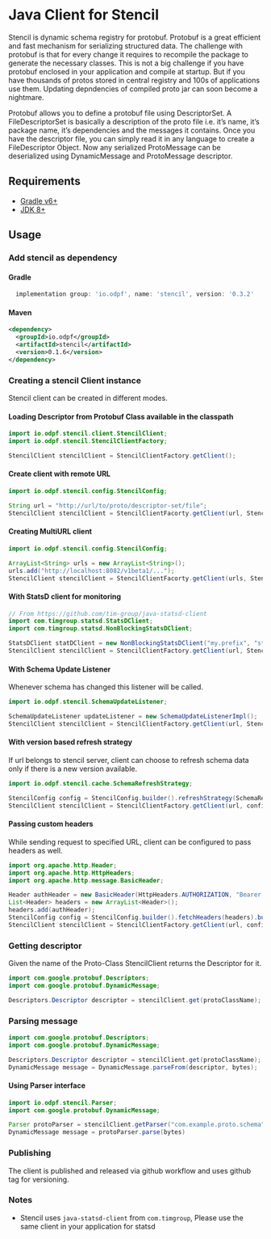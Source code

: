 # Java Client for Stencil

Stencil is dynamic schema registry for protobuf. Protobuf is a great efficient and fast mechanism for serializing structured data. The challenge with protobuf is that for every change it requires to recompile the package to generate the necessary classes. This is not a big challenge if you have protobuf enclosed in your application and compile at startup. But if you have thousands of protos stored in central registry and 100s of applications use them. Updating depndencies of compiled proto jar can soon become a nightmare.

Protobuf allows you to define a protobuf file using DescriptorSet. A FileDescriptorSet is basically a description of the proto file i.e. it’s name, it’s package name, it’s dependencies and the messages it contains. Once you have the descriptor file, you can simply read it in any language to create a FileDescriptor Object. Now any serialized ProtoMessage can be deserialized using DynamicMessage and ProtoMessage descriptor.

## Requirements

- [Gradle v6+](https://gradle.org/)
- [JDK 8+](https://openjdk.java.net/projects/jdk8/)

## Usage

### Add stencil as dependency

#### Gradle

```groovy
  implementation group: 'io.odpf', name: 'stencil', version: '0.3.2'
```

#### Maven

```xml
<dependency>
  <groupId>io.odpf</groupId>
  <artifactId>stencil</artifactId>
  <version>0.1.6</version>
</dependency>
```

### Creating a stencil Client instance

Stencil client can be created in different modes.

#### Loading Descriptor from Protobuf Class available in the classpath

```java
import io.odpf.stencil.client.StencilClient;
import io.odpf.stencil.StencilClientFactory;

StencilClient stencilClient = StencilClientFactory.getClient();
```

#### Create client with remote URL

```java
import io.odpf.stencil.config.StencilConfig;

String url = "http://url/to/proto/descriptor-set/file";
StencilClient stencilClient = StencilClientFacorty.getClient(url, StencilConfig.builder().build());
```

#### Creating MultiURL client

```java
import io.odpf.stencil.config.StencilConfig;

ArrayList<String> urls = new ArrayList<String>();
urls.add("http://localhost:8082/v1beta1/...");
StencilClient stencilClient = StencilClientFacorty.getClient(urls, StencilConfig.builder().build());
```

#### With StatsD client for monitoring

```java
// From https://github.com/tim-group/java-statsd-client
import com.timgroup.statsd.StatsDClient;
import com.timgroup.statsd.NonBlockingStatsDClient;

StatsDClient statDClient = new NonBlockingStatsDClient("my.prefix", "statsd-host", 8125);
StencilClient stencilClient = StencilClientFactory.getClient(url, StencilConfig.builder().statsDClient(statsDClient).build());
```

#### With Schema Update Listener

Whenever schema has changed this listener will be called.

```java
import io.odpf.stencil.SchemaUpdateListener;

SchemaUpdateListener updateListener = new SchemaUpdateListenerImpl();
StencilClient stencilClient = StencilClientFactory.getClient(url, StencilConfig.builder().updateListener(updateListener).build());
```

#### With version based refresh strategy

If url belongs to stencil server, client can choose to refresh schema data only if there is a new version available.

```java
import io.odpf.stencil.cache.SchemaRefreshStrategy;

StencilConfig config = StencilConfig.builder().refreshStrategy(SchemaRefreshStrategy.versionBasedRefresh()).build();
StencilClient stencilClient = StencilClientFactory.getClient(url, config);
```

#### Passing custom headers

While sending request to specified URL, client can be configured to pass headers as well.

```java
import org.apache.http.Header;
import org.apache.http.HttpHeaders;
import org.apache.http.message.BasicHeader;

Header authHeader = new BasicHeader(HttpHeaders.AUTHORIZATION, "Bearer " + token);
List<Header> headers = new ArrayList<Header>();
headers.add(authHeader);
StencilConfig config = StencilConfig.builder().fetchHeaders(headers).build();
StencilClient stencilClient = StencilClientFactory.getClient(url, config);
```

### Getting descriptor

Given the name of the Proto-Class StencilClient returns the Descriptor for it.

```java
import com.google.protobuf.Descriptors;
import com.google.protobuf.DynamicMessage;

Descriptors.Descriptor descriptor = stencilClient.get(protoClassName);
```

### Parsing message

```java
import com.google.protobuf.Descriptors;
import com.google.protobuf.DynamicMessage;

Descriptors.Descriptor descriptor = stencilClient.get(protoClassName);
DynamicMessage message = DynamicMessage.parseFrom(descriptor, bytes);
```

#### Using Parser interface

```java
import io.odpf.stencil.Parser;
import com.google.protobuf.DynamicMessage;

Parser protoParser = stencilClient.getParser("com.example.proto.schema");
DynamicMessage message = protoParser.parse(bytes)
```

### Publishing

The client is published and released via github workflow and uses github tag for versioning.

### Notes

- Stencil uses `java-statsd-client` from `com.timgroup`, Please use the same client in your application for statsd
